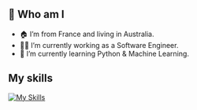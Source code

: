 ## 👋 Who am I

- 🏠 I’m from France and living in Australia.
- 👨‍💻 I’m currently working as a Software Engineer.
- 🌱 I’m currently learning Python & Machine Learning.

## My skills 
[![My Skills](https://skillicons.dev/icons?i=cs,dotnet,visualstudio,vscode,git,py,c,cpp,linux,powershell&perline=5)](https://skillicons.dev)



<!--
**ZooterOne/ZooterOne** is a ✨ _special_ ✨ repository because its `README.md` (this file) appears on your GitHub profile.

Here are some ideas to get you started:

- 🔭 I’m currently working on ...
- 🌱 I’m currently learning ...
- 👯 I’m looking to collaborate on ...
- 🤔 I’m looking for help with ...
- 💬 Ask me about ...
- 📫 How to reach me: ...
- 😄 Pronouns: ...
- ⚡ Fun fact: ...
-->
